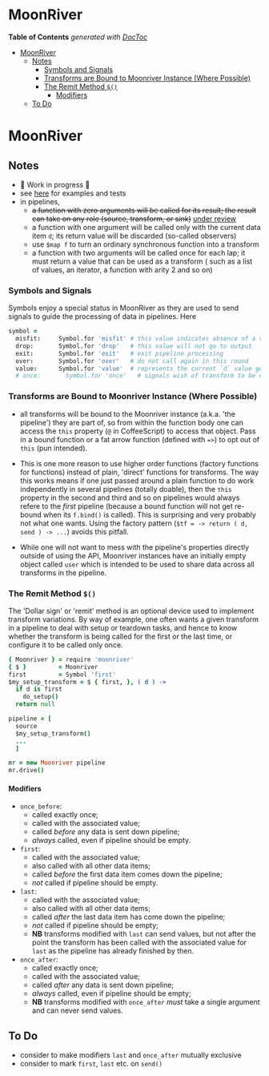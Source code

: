 


# MoonRiver



<!-- START doctoc generated TOC please keep comment here to allow auto update -->
<!-- DON'T EDIT THIS SECTION, INSTEAD RE-RUN doctoc TO UPDATE -->
**Table of Contents**  *generated with [DocToc](https://github.com/thlorenz/doctoc)*

- [MoonRiver](#moonriver)
  - [Notes](#notes)
    - [Symbols and Signals](#symbols-and-signals)
    - [Transforms are Bound to Moonriver Instance (Where Possible)](#transforms-are-bound-to-moonriver-instance-where-possible)
    - [The Remit Method `$()`](#the-remit-method-)
      - [Modifiers](#modifiers)
  - [To Do](#to-do)

<!-- END doctoc generated TOC please keep comment here to allow auto update -->


# MoonRiver

## Notes

* 🚧 Work in progress 🚧
* see [here](https://github.com/loveencounterflow/hengist/tree/master/dev/moonriver/src) for examples and
  tests
* in pipelines,
  * <del>a function with zero arguments will be called for its result; the result can take on any role (source,
    transform, or sink)</del> <ins>under review</ins>
  * a function with one argument will be called only with the current data item `d`; its return value will
    be discarded (so-called observers)
  * use `$map f` to turn an ordinary synchronous function into a transform
  * a function with two arguments will be called once for each lap; it must return a value that can be used
    as a transform ( such as a list of values, an iterator, a function with arity 2 and so on)

### Symbols and Signals

Symbols enjoy a special status in MoonRiver as they are used to send signals to guide the processing of data
in pipelines. Here


```coffee
symbol =
  misfit:     Symbol.for 'misfit' # this value indicates absence of a value so can use `null`, `undefined`
  drop:       Symbol.for 'drop'   # this value will not go to output
  exit:       Symbol.for 'exit'   # exit pipeline processing
  over:       Symbol.for 'over'   # do not call again in this round
  value:      Symbol.for 'value'  # represents the current `d` value going down the pipeline
  # once:       Symbol.for 'once'   # signals wish of transform to be called only once
```



### Transforms are Bound to Moonriver Instance (Where Possible)

* all transforms will be bound to the Moonriver instance (a.k.a. 'the pipeline') they are part of, so from
  within the function body one can access the `this` property (`@` in CoffeeScript) to access that object.
  Pass in a bound function or a fat arrow function (defined with `=>`) to opt out of `this` (pun intended).

* This is one more reason to use higher order functions (factory functions for functions) instead of plain,
  'direct' functions for transforms. The way this works means if one just passed around a plain function to
  do work independently in several pipelines (totally doable), then the `this` property in the second and
  third and so on pipelines would always refere to the *first* pipeline (because a bound function will not
  get re-bound when its `f.bind()` is called). This is surprising and very probably not what one wants.
  Using the factory pattern (`$tf = -> return ( d, send ) -> ...`) avoids this pitfall.

* While one will not want to mess with the pipeline's properties directly outside of using the API,
  Moonriver instances have an initially empty object called `user` which is intended to be used to share
  data across all transforms in the pipeline.


### The Remit Method `$()`

The 'Dollar sign' or 'remit' method is an optional device used to implement transform variations. By way of
example, one often wants a given transform in a pipeline to deal with setup or teardown tasks, and hence
to know whether the transform is being called for the first or the last time, or configure it to be called
only once.

```coffee
{ Moonriver } = require 'moonriver'
{ $ }         = Moonriver
first         = Symbol 'first'
$my_setup_transform = $ { first, }, ( d ) ->
  if d is first
    do_setup()
  return null

pipeline = [
  source
  $my_setup_transform()
  ...
  ]

mr = new Moonriver pipeline
mr.drive()
```

#### Modifiers

* `once_before`:
  * called exactly once;
  * called with the associated value;
  * called *before* any data is sent down pipeline;
  * *always* called, even if pipeline should be empty.
* `first`:
  * called with the associated value;
  * also called with all other data items;
  * called *before* the first data item comes down the pipeline;
  * *not* called if pipeline should be empty.
* `last`:
  * called with the associated value;
  * also called with all other data items;
  * called *after* the last data item has come down the pipeline;
  * *not* called if pipeline should be empty;
  * **NB** transforms modified with `last` can send values, but not after the point the transform has been
    called with the associated value for `last` as the pipeline has already finished by then.
* `once_after`:
  * called exactly once;
  * called with the associated value;
  * called *after* any data is sent down pipeline;
  * *always* called, even if pipeline should be empty;
  * **NB** transforms modified with `once_after` *must* take a single argument and can never send values.

## To Do

* consider to make modifiers `last` and `once_after` mutually exclusive
* consider to mark `first`, `last` etc. on `send()`









